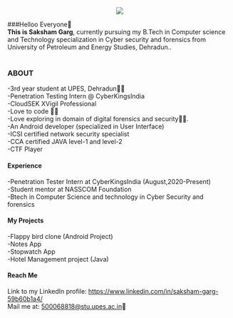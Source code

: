 <!--
**sgarg-10/sgarg-10** is a ✨ _special_ ✨ repository because its `README.md` (this file) appears on your GitHub profile.

Here are some ideas to get you started:

- 🔭 I’m currently working on ...
- 🌱 I’m currently learning ...
- 👯 I’m looking to collaborate on ...
- 🤔 I’m looking for help with ...
- 💬 Ask me about ...
- 📫 How to reach me: ...
- 😄 Pronouns: ...
- ⚡ Fun fact: ...
-->

<p align="center">
<img src=https://user-images.githubusercontent.com/65415517/87281065-774e7300-c510-11ea-9191-e5cf9ebd36b9.png>
</p>

###Helloo Everyone👋<br>
**This is Saksham Garg**, currently pursuing my B.Tech in Computer science and Technology specialization in Cyber security and forensics from University of Petroleum and Energy Studies, Dehradun..<br><br>

### ABOUT

-3rd year student at UPES, Dehradun👨‍🎓<br>
-Penetration Testing Intern @ CyberKingsIndia <br>
-CloudSEK XVigil Professional <br>
-Love to code 👨‍💻<br>
-Love exploring in domain of digital forensics and security🕵️‍♂️.<br>
-An Android developer (specialized in User Interface)<br>
-ICSI certified network security specialist<br>
-CCA certified JAVA level-1 and level-2<br>
-CTF Player<br>

#### Experience

-Penetration Tester Intern at CyberKingsIndia (August,2020-Present)<br>
-Student mentor at NASSCOM Foundation<br>
-Btech in Computer Science and technology in Cyber Security and forensics<br>

#### My Projects

-Flappy bird clone (Android Project) <br>
-Notes App<br>
-Stopwatch App<br>
-Hotel Management project (Java)
<br>

#### Reach Me
Link to my LinkedIn profile: https://www.linkedin.com/in/saksham-garg-59b60b1a4/<br>
Mail me at: 500068818@stu.upes.ac.in📩
<br><br>


